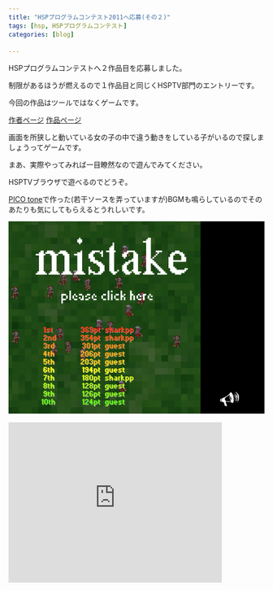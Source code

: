```yaml
---
title: "HSPプログラムコンテスト2011へ応募(その２)"
tags: [hsp, HSPプログラムコンテスト]
categories: [blog]

---
```


HSPプログラムコンテストへ２作品目を応募しました。

制限があるほうが燃えるので１作品目と同じくHSPTV部門のエントリーです。

今回の作品はツールではなくゲームです。

[作者ページ][1] [作品ページ][2]

 [1]: http://hsp.tv/contest2011/entry.php?id=27&mode=author
 [2]: http://hsp.tv/contest2011/entry.php?id=144

画面を所狭しと動いている女の子の中で違う動きをしている子がいるので探しましょうってゲームです。

まあ、実際やってみれば一目瞭然なので遊んでみてください。

HSPTVブラウザで遊べるのでどうぞ。

[PICO tone][3]で作った(若干ソースを弄っていますが)BGMも鳴らしているのでそのあたりも気にしてもらえるとうれしいです。

 [3]: http://hsp.tv/contest2011/entry.php?id=91

![mistake][4]

 [4]: /images/2011_0927_mistake_thumb.png

<iframe width="420" height="315" src="http://www.youtube.com/embed/RnqoMVlHBxU" frameborder="0" allowfullscreen="allowfullscreen" />